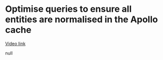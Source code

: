 # Optimise queries to ensure all entities are normalised in the Apollo cache

[Video link](https://www.egghead.io/lessons/egghead-optimise-queries-to-ensure-all-entities-are-normalised-in-the-apollo-cache?pl=synchronize-client-and-server-state-in-react-using-apollo-client-a45b3b89)

null

